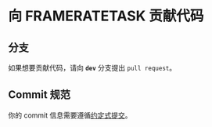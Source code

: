 # 向 FRAMERATETASK 贡献代码

## 分支

如果想要贡献代码，请向 **`dev`** 分支提出 `pull request`。

## Commit 规范

你的 commit 信息需要遵循[约定式提交](https://www.conventionalcommits.org/zh-hans/)。

